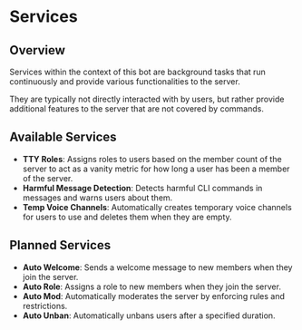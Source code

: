 # Services

## Overview

Services within the context of this bot are background tasks that run continuously and provide various functionalities to the server.

They are typically not directly interacted with by users, but rather provide additional features to the server that are not covered by commands.

## Available Services

- **TTY Roles**: Assigns roles to users based on the member count of the server to act as a vanity metric for how long a user has been a member of the server.
- **Harmful Message Detection**: Detects harmful CLI commands in messages and warns users about them.
- **Temp Voice Channels**: Automatically creates temporary voice channels for users to use and deletes them when they are empty.

## Planned Services

- **Auto Welcome**: Sends a welcome message to new members when they join the server.
- **Auto Role**: Assigns a role to new members when they join the server.
- **Auto Mod**: Automatically moderates the server by enforcing rules and restrictions.
- **Auto Unban**: Automatically unbans users after a specified duration.
